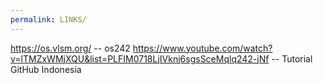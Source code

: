 ```yaml
---
permalink: LINKS/
---
```



https://os.vlsm.org/  -- os242 
https://www.youtube.com/watch?v=lTMZxWMjXQU&list=PLFIM0718LjIVknj6sgsSceMqlq242-jNf  -- Tutorial GitHub Indonesia
